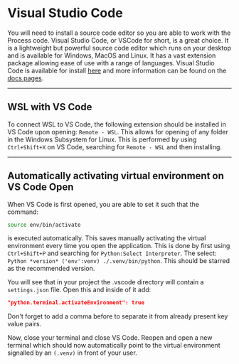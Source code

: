 # Visual Studio Code

You will need to install a source code editor so you are able to work with the Process code. Visual 
Studio Code, or VSCode for short, is a great choice. It is a lightweight but powerful source
code editor which runs on your desktop and is available for Windows, MacOS and Linux. It has a
vast extension package allowing ease of use with a range of languages. Visual Studio Code is
available for install [here](https://code.visualstudio.com/) and more information can be found on
the [docs pages](https://code.visualstudio.com/docs).

-------------

## WSL with VS Code

To connect WSL to VS Code, the following extension should be installed in VS Code upon
opening: `Remote - WSL`. This allows for opening of any folder in the Windows Subsystem for
Linux. This is performed by using `Ctrl+Shift+X` on VS Code, searching for `Remote - WSL` and
then installing.

--------------

## Automatically activating virtual environment on VS Code Open

When VS Code is first opened, you are able to set it such that the command:

```bash
source env/bin/activate
```

is executed automatically. This saves manually activating the virtual environment every time you 
open the application. This is done by first using `Ctrl+Shift+P` and searching for 
`Python:Select Interpreter`. The select: `Python *version* ('env':venv) ./.venv/bin/python`. This 
should be starred as the recommended version.

You will see that in your project the .vscode directory will contain a `settings.json` file. Open 
this and inside of it add:

```json
"python.terminal.activateEnvironment": true
```

Don't forget to add a comma before to separate it from already present key value pairs.

Now, close your terminal and close VS Code. Reopen and open a new terminal which should now 
automatically point to the virtual environment signalled by an `(.venv)` in front of your user.
